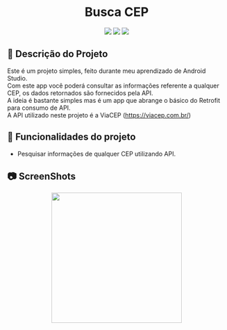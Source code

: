 <h1 align="center"> Busca CEP </h1>
<p align="center">
<img src="https://user-images.githubusercontent.com/99930836/182484747-e58186bb-b506-46f9-994c-6fa44820e24c.PNG"/>
<img src="https://user-images.githubusercontent.com/99930836/182484755-bcc065e1-d5b3-45ca-91be-95b59723988c.PNG"/>
<img src="https://user-images.githubusercontent.com/99930836/182484762-7b9b9817-dc05-4c06-b162-778a17084622.PNG"/>
</p>


## :memo: Descrição do Projeto
Este é um projeto simples, feito durante meu aprendizado de Android Studio.<br>
Com este app você poderá consultar as informações referente a qualquer CEP, os dados retornados são fornecidos pela API.<br>
A ideia é bastante simples mas é um app que abrange o básico do Retrofit para consumo de API.<br>
A API utilizado neste projeto é a ViaCEP (https://viacep.com.br/)


## :hammer: Funcionalidades do projeto

- Pesquisar informações de qualquer CEP utilizando API.

## :camera: ScreenShots

<p align="center">
<img width="300px" src="https://user-images.githubusercontent.com/99930836/183531765-5ed8bed4-bb81-4132-850e-be856558628b.png"/>
</p>
